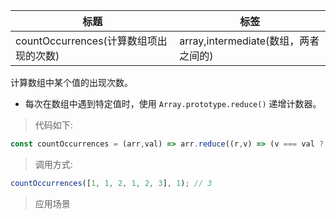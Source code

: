 |  标题   | 标签  |
|  ----  | ----  |
| countOccurrences(计算数组项出现的次数) | array,intermediate(数组，两者之间的) |

计算数组中某个值的出现次数。

* 每次在数组中遇到特定值时，使用 `Array.prototype.reduce()` 递增计数器。

> 代码如下:

```js
const countOccurrences = (arr,val) => arr.reduce((r,v) => (v === val ? r + 1 : r),0);
```

> 调用方式:

```js
countOccurrences([1, 1, 2, 1, 2, 3], 1); // 3
```

> 应用场景